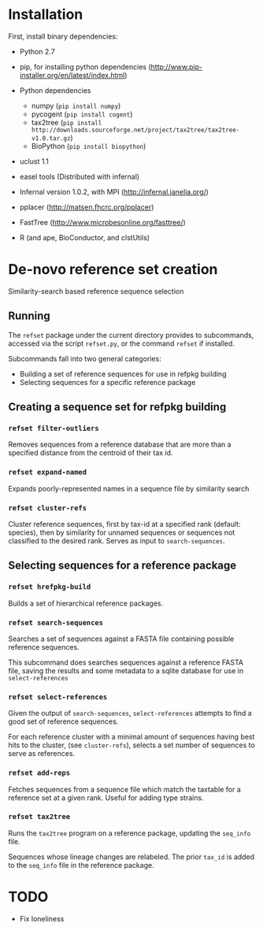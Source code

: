 # Installation

First, install binary dependencies:

* Python 2.7
* pip, for installing python dependencies (http://www.pip-installer.org/en/latest/index.html)
* Python dependencies

    - numpy (`pip install numpy`)
    - pycogent (`pip install cogent`)
    - tax2tree (`pip install http://downloads.sourceforge.net/project/tax2tree/tax2tree-v1.0.tar.gz`)
    - BioPython (`pip install biopython`)

* uclust 1.1
* easel tools (Distributed with infernal)
* Infernal version 1.0.2, with MPI (http://infernal.janelia.org/)
* pplacer (http://matsen.fhcrc.org/pplacer)
* FastTree (http://www.microbesonline.org/fasttree/)
* R (and ape, BioConductor, and clstUtils)

# De-novo reference set creation

Similarity-search based reference sequence selection

## Running

The `refset` package under the current directory provides to subcommands,
accessed via the script `refset.py`, or the command `refset` if installed.

Subcommands fall into two general categories:

* Building a set of reference sequences for use in refpkg building
* Selecting sequences for a specific reference package

## Creating a sequence set for refpkg building

### `refset filter-outliers`

Removes sequences from a reference database that are more than a specified
distance from the centroid of their tax id.

### `refset expand-named`

Expands poorly-represented names in a sequence file by similarity search

### `refset cluster-refs`

Cluster reference sequences, first by tax-id at a specified rank (default:
species), then by similarity for unnamed sequences or sequences not classified
to the desired rank.  Serves as input to `search-sequences`.

## Selecting sequences for a reference package

### `refset hrefpkg-build`

Builds a set of hierarchical reference packages.

### `refset search-sequences`

Searches a set of sequences against a FASTA file containing possible reference sequences.

This subcommand does searches sequences against a reference FASTA file, saving
the results and some metadata to a sqlite database for use in
`select-references`

### `refset select-references`

Given the output of `search-sequences`, `select-references` attempts to find a
good set of reference sequences.

For each reference cluster  with a minimal amount of sequences having best hits
to the cluster, (see `cluster-refs`), selects a set number of sequences to
serve as references.

### `refset add-reps`

Fetches sequences from a sequence file which match the taxtable for a reference
set at a given rank. Useful for adding type strains.

### `refset tax2tree`

Runs the `tax2tree` program on a reference package, updating the `seq_info`
file.

Sequences whose lineage changes are relabeled. The prior `tax_id` is added to
the `seq_info` file in the reference package.

# TODO
* Fix loneliness

